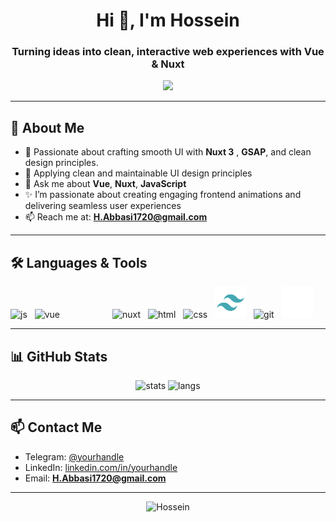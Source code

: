 <h1 align="center">
  Hi 👋, I'm Hossein 
</h1>
<h3 align="center">
  Turning ideas into clean, interactive web experiences with Vue & Nuxt
</h3>

 <p align="center">
    <img src="https://readme-typing-svg.herokuapp.com?font=Fira+Code&size=16&duration=3500&pause=1500&color=00F5A0&center=true&width=435&lines=Crafting+modern,+interactive+web+experiences;Turning+ideas+into+beautiful,+functional+code;Creating+Perfect+Experiences;Always+learning+new+things..." />
</p>

  
---

## 💫 About Me

- 🧠 Passionate about crafting smooth UI with **Nuxt 3** , **GSAP**, and clean design principles.
- 🧳 Applying clean and maintainable UI design principles
- 💬 Ask me about **Vue**, **Nuxt**, **JavaScript**
- ✨ I’m passionate about creating engaging frontend animations and delivering seamless user experiences
- 📫 Reach me at: **H.Abbasi1720@gmail.com**
<!-- - 🌐 Website: [your-website.com](https://your-website.com) (if any)
-->
---

## 🛠️ Languages & Tools

<p align="left">
  <img title="Javascript" src="https://cdn.jsdelivr.net/gh/devicons/devicon/icons/javascript/javascript-original.svg" height="50" alt="js" />
  <img style="margin-left:8px" title="Vue.js" src="https://cdn.jsdelivr.net/gh/devicons/devicon/icons/vuejs/vuejs-original.svg" height="50" alt="vue" />
  <img style="margin-left:80px" title="Nuxt.js" src="https://cdn.jsdelivr.net/gh/devicons/devicon/icons/nuxtjs/nuxtjs-original.svg" height="50" alt="nuxt" />
  <img style="margin-left:8px" title="Html" src="https://cdn.jsdelivr.net/gh/devicons/devicon/icons/html5/html5-original.svg" height="50" alt="html" />
  <img style="margin-left:8px" title="Css3" src="https://cdn.jsdelivr.net/gh/devicons/devicon/icons/css3/css3-original.svg" height="50" alt="css" />
  
  <!-- 
  tailwind css
-->

  <img style="margin-left:8px" title="tailwindCss" src="/assets/tailwind.svg" height="50" alt="git" />
  <img style="margin-left:8px" title="Git" src="https://cdn.jsdelivr.net/gh/devicons/devicon/icons/git/git-original.svg" height="50" alt="git" />
  <img style="margin-left:8px" title="GitHub" src="/assets/github.svg" height="50" alt="github" />
</p>

---

## 📊 GitHub Stats

<p align="center">
  <img src="https://github-readme-stats.vercel.app/api?username=shima0811&show_icons=true&theme=tokyonight" alt="stats" />
  <img src="https://github-readme-stats.vercel.app/api/top-langs/?username=shima0811&layout=compact&theme=tokyonight" alt="langs" />
</p>

---

## 📫 Contact Me

- Telegram: [@yourhandle](https://t.me/Hossein1720)
- LinkedIn: [linkedin.com/in/yourhandle](https://linkedin.com/in/Hossein1720)
- Email: **H.Abbasi1720@gmail.com**

---

<p align="center">
  <img src="https://komarev.com/ghpvc/?username=shima0811&label=Profile+views&color=0e75b6&style=flat" alt="Hossein" />
</p>

